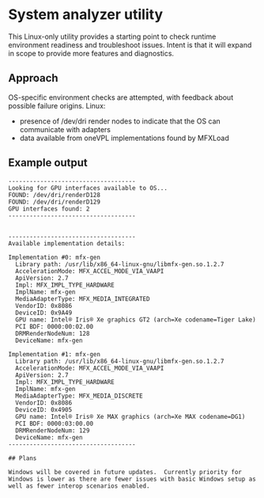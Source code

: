 # System analyzer utility 

This Linux-only utility provides a starting point to check runtime environment readiness and troubleshoot issues. 
Intent is that it will expand in scope to provide more features and diagnostics.

## Approach 

OS-specific environment checks are attempted, with feedback about possible failure origins.
Linux: 
 * presence of /dev/dri render nodes to indicate that the OS can communicate with adapters
 * data available from oneVPL implementations found by MFXLoad

## Example output
```
------------------------------------
Looking for GPU interfaces available to OS...
FOUND: /dev/dri/renderD128
FOUND: /dev/dri/renderD129
GPU interfaces found: 2
------------------------------------


------------------------------------
Available implementation details:

Implementation #0: mfx-gen
  Library path: /usr/lib/x86_64-linux-gnu/libmfx-gen.so.1.2.7
  AccelerationMode: MFX_ACCEL_MODE_VIA_VAAPI
  ApiVersion: 2.7
  Impl: MFX_IMPL_TYPE_HARDWARE
  ImplName: mfx-gen
  MediaAdapterType: MFX_MEDIA_INTEGRATED
  VendorID: 0x8086
  DeviceID: 0x9A49
  GPU name: Intel® Iris® Xe graphics GT2 (arch=Xe codename=Tiger Lake)
  PCI BDF: 0000:00:02.00
  DRMRenderNodeNum: 128
  DeviceName: mfx-gen

Implementation #1: mfx-gen
  Library path: /usr/lib/x86_64-linux-gnu/libmfx-gen.so.1.2.7
  AccelerationMode: MFX_ACCEL_MODE_VIA_VAAPI
  ApiVersion: 2.7
  Impl: MFX_IMPL_TYPE_HARDWARE
  ImplName: mfx-gen
  MediaAdapterType: MFX_MEDIA_DISCRETE
  VendorID: 0x8086
  DeviceID: 0x4905
  GPU name: Intel® Iris® Xe MAX graphics (arch=Xe MAX codename=DG1)
  PCI BDF: 0000:03:00.00
  DRMRenderNodeNum: 129
  DeviceName: mfx-gen
------------------------------------

## Plans

Windows will be covered in future updates.  Currently priority for Windows is lower as there are fewer issues with basic Windows setup as well as fewer interop scenarios enabled.
